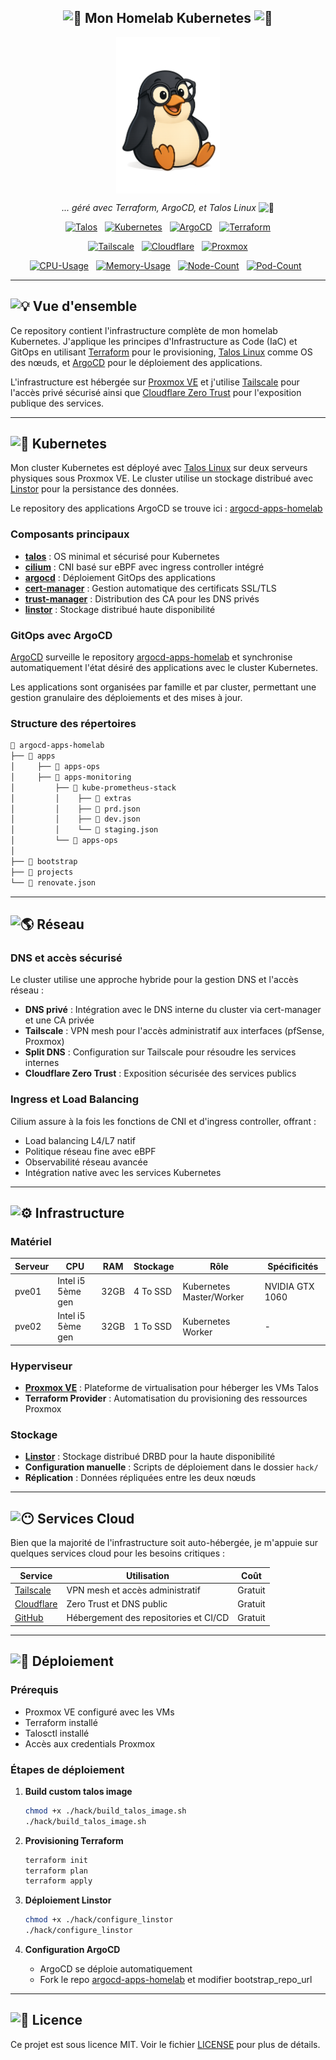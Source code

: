 <div align="center">

## <img src="https://fonts.gstatic.com/s/e/notoemoji/latest/1f680/512.gif" alt="🚀" width="16" height="16"> Mon Homelab Kubernetes <img src="https://fonts.gstatic.com/s/e/notoemoji/latest/1f6a7/512.gif" alt="🚧" width="16" height="16">

<img src="assets/wheezy_logo.png" align="center"  height="250px"/>


_... géré avec Terraform, ArgoCD, et Talos Linux_ <img src="https://fonts.gstatic.com/s/e/notoemoji/latest/1f916/512.gif" alt="🤖" width="16" height="16">

</div>

<div align="center">

[![Talos](https://img.shields.io/badge/Talos-Linux-blue?style=for-the-badge&logo=talos&logoColor=white)](https://talos.dev)&nbsp;&nbsp;
[![Kubernetes](https://img.shields.io/badge/Kubernetes-1.33.2-blue?style=for-the-badge&logo=kubernetes&logoColor=white)](https://kubernetes.io)&nbsp;&nbsp;
[![ArgoCD](https://img.shields.io/badge/ArgoCD-GitOps-blue?style=for-the-badge&logo=argo&logoColor=white)](https://argo-cd.readthedocs.io)&nbsp;&nbsp;
[![Terraform](https://img.shields.io/badge/Terraform-IaC-blue?style=for-the-badge&logo=terraform&logoColor=white)](https://terraform.io)

</div>

<div align="center">

[![Tailscale](https://img.shields.io/badge/Tailscale-VPN-brightgreen?style=for-the-badge&logo=tailscale&logoColor=white)](https://tailscale.com)&nbsp;&nbsp;
[![Cloudflare](https://img.shields.io/badge/Cloudflare-ZeroTrust-brightgreen?style=for-the-badge&logo=cloudflare&logoColor=white)](https://www.cloudflare.com)&nbsp;&nbsp;
[![Proxmox](https://img.shields.io/badge/Proxmox-VE-brightgreen?style=for-the-badge&logo=proxmox&logoColor=white)](https://proxmox.com)

</div>

<div align="center">

[![CPU-Usage](https://img.shields.io/endpoint?url=https%3A%2F%2Fkromgo.wheezy.fr%2Fcluster_cpu_usage&style=flat-square&label=CPU)](https://kromgo.wheezy.fr)&nbsp;&nbsp;
[![Memory-Usage](https://img.shields.io/endpoint?url=https%3A%2F%2Fkromgo.wheezy.fr%2Fcluster_memory_usage&style=flat-square&label=Memory)](https://kromgo.wheezy.fr)&nbsp;&nbsp;
[![Node-Count](https://img.shields.io/endpoint?url=https%3A%2F%2Fkromgo.wheezy.fr%2Fcluster_nodes_ready)](https://kromgo.wheezy.fr)&nbsp;&nbsp;
[![Pod-Count](https://img.shields.io/endpoint?url=https%3A%2F%2Fkromgo.wheezy.fr%2Fcluster_pods_running)](https://kromgo.wheezy.fr)&nbsp;&nbsp;
</div>

---

## <img src="https://fonts.gstatic.com/s/e/notoemoji/latest/1f4a1/512.gif" alt="💡" width="20" height="20"> Vue d'ensemble

Ce repository contient l'infrastructure complète de mon homelab Kubernetes. J'applique les principes d'Infrastructure as Code (IaC) et GitOps en utilisant [Terraform](https://www.terraform.io/) pour le provisioning, [Talos Linux](https://www.talos.dev/) comme OS des nœuds, et [ArgoCD](https://argo-cd.readthedocs.io/) pour le déploiement des applications.

L'infrastructure est hébergée sur [Proxmox VE](https://proxmox.com/) et j'utilise [Tailscale](https://tailscale.com/) pour l'accès privé sécurisé ainsi que [Cloudflare Zero Trust](https://www.cloudflare.com/) pour l'exposition publique des services.

---

## <img src="https://fonts.gstatic.com/s/e/notoemoji/latest/1f331/512.gif" alt="🌱" width="20" height="20"> Kubernetes

Mon cluster Kubernetes est déployé avec [Talos Linux](https://www.talos.dev/) sur deux serveurs physiques sous Proxmox VE. Le cluster utilise un stockage distribué avec [Linstor](https://linbit.com/linstor/) pour la persistance des données.

Le repository des applications ArgoCD se trouve ici : [argocd-apps-homelab](https://github.com/florianspk/argocd-apps-homelab)

### Composants principaux

- **[talos](https://www.talos.dev/)** : OS minimal et sécurisé pour Kubernetes
- **[cilium](https://github.com/cilium/cilium)** : CNI basé sur eBPF avec ingress controller intégré
- **[argocd](https://argo-cd.readthedocs.io/)** : Déploiement GitOps des applications
- **[cert-manager](https://github.com/cert-manager/cert-manager)** : Gestion automatique des certificats SSL/TLS
- **[trust-manager](https://github.com/cert-manager/trust-manager)** : Distribution des CA pour les DNS privés
- **[linstor](https://linbit.com/linstor/)** : Stockage distribué haute disponibilité

### GitOps avec ArgoCD

[ArgoCD](https://argo-cd.readthedocs.io/) surveille le repository [argocd-apps-homelab](https://github.com/florianspk/argocd-apps-homelab) et synchronise automatiquement l'état désiré des applications avec le cluster Kubernetes.

Les applications sont organisées par famille et par cluster, permettant une gestion granulaire des déploiements et des mises à jour.

### Structure des répertoires

```sh
📁 argocd-apps-homelab
├── 📁 apps
│     ├── 📁 apps-ops
│     ├── 📁 apps-monitoring
│         ├── 📁 kube-prometheus-stack
│         │    ├── 📁 extras
│         │    ├── 📄 prd.json
│         │    ├── 📄 dev.json
│         │    └── 📄 staging.json
│         └── 📁 apps-ops
│
├── 📁 bootstrap
├── 📁 projects
└── 📄 renovate.json
```

---

## <img src="https://fonts.gstatic.com/s/e/notoemoji/latest/1f30e/512.gif" alt="🌎" width="20" height="20"> Réseau

### DNS et accès sécurisé

Le cluster utilise une approche hybride pour la gestion DNS et l'accès réseau :

- **DNS privé** : Intégration avec le DNS interne du cluster via cert-manager et une CA privée
- **Tailscale** : VPN mesh pour l'accès administratif aux interfaces (pfSense, Proxmox)
- **Split DNS** : Configuration sur Tailscale pour résoudre les services internes
- **Cloudflare Zero Trust** : Exposition sécurisée des services publics

### Ingress et Load Balancing

Cilium assure à la fois les fonctions de CNI et d'ingress controller, offrant :
- Load balancing L4/L7 natif
- Politique réseau fine avec eBPF
- Observabilité réseau avancée
- Intégration native avec les services Kubernetes

---

## <img src="https://fonts.gstatic.com/s/e/notoemoji/latest/2699_fe0f/512.gif" alt="⚙" width="20" height="20"> Infrastructure

### Matériel

| Serveur | CPU | RAM | Stockage | Rôle | Spécificités |
|---------|-----|-----|----------|------|-------------|
| pve01 | Intel i5 5ème gen | 32GB | 4 To SSD | Kubernetes Master/Worker | NVIDIA GTX 1060 |
| pve02 | Intel i5 5ème gen | 32GB | 1 To SSD | Kubernetes Worker | - |

### Hyperviseur

- **[Proxmox VE](https://proxmox.com/)** : Plateforme de virtualisation pour héberger les VMs Talos
- **Terraform Provider** : Automatisation du provisioning des ressources Proxmox

### Stockage

- **[Linstor](https://linbit.com/linstor/)** : Stockage distribué DRBD pour la haute disponibilité
- **Configuration manuelle** : Scripts de déploiement dans le dossier `hack/`
- **Réplication** : Données répliquées entre les deux nœuds

---

## <img src="https://fonts.gstatic.com/s/e/notoemoji/latest/1f636_200d_1f32b_fe0f/512.gif" alt="😶" width="20" height="20"> Services Cloud

Bien que la majorité de l'infrastructure soit auto-hébergée, je m'appuie sur quelques services cloud pour les besoins critiques :

| Service | Utilisation | Coût |
|---------|-------------|------|
| [Tailscale](https://tailscale.com/) | VPN mesh et accès administratif | Gratuit |
| [Cloudflare](https://www.cloudflare.com/) | Zero Trust et DNS public | Gratuit|
| [GitHub](https://github.com/) | Hébergement des repositories et CI/CD | Gratuit |

---

## <img src="https://fonts.gstatic.com/s/e/notoemoji/latest/1f680/512.gif" alt="🚀" width="20" height="20"> Déploiement

### Prérequis

- Proxmox VE configuré avec les VMs
- Terraform installé
- Talosctl installé
- Accès aux credentials Proxmox

### Étapes de déploiement

1. **Build custom talos image**
   ```bash
   chmod +x ./hack/build_talos_image.sh
   ./hack/build_talos_image.sh
   ```

2. **Provisioning Terraform**
   ```bash
   terraform init
   terraform plan
   terraform apply
   ```


3. **Déploiement Linstor**
   ```bash
   chmod +x ./hack/configure_linstor
   ./hack/configure_linstor
   ```

4. **Configuration ArgoCD**
   - ArgoCD se déploie automatiquement
   - Fork le repo  [argocd-apps-homelab](https://github.com/florianspk/argocd-apps-homelab) et modifier bootstrap_repo_url

---

## <img src="https://fonts.gstatic.com/s/e/notoemoji/latest/1f4dd/512.gif" alt="📝" width="20" height="20"> Licence

Ce projet est sous licence MIT. Voir le fichier [LICENSE](LICENSE) pour plus de détails.

